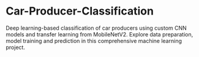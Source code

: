 # Car-Producer-Classification
Deep learning-based classification of car producers using custom CNN models and transfer learning from MobileNetV2. Explore data preparation, model training and prediction in this comprehensive machine learning project.
